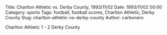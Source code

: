 Title: Charlton Athletic vs. Derby County, 1993/11/02
Date: 1993/11/02 00:00
Category: sports
Tags: football, football scores, Charlton Athletic, Derby County
Slug: charlton-athletic-vs-derby-county
Author: carbonero


Charlton Athletic 1 - 2 Derby County
